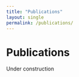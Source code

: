 ```yaml
---
title: "Publications"
layout: single
permalink: /publications/
---
```


<h1> Publications </h1>

Under construction
